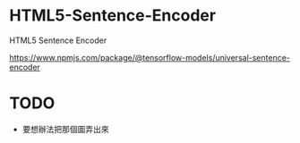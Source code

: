 # HTML5-Sentence-Encoder
HTML5 Sentence Encoder

https://www.npmjs.com/package/@tensorflow-models/universal-sentence-encoder

# TODO
- 要想辦法把那個圖弄出來

